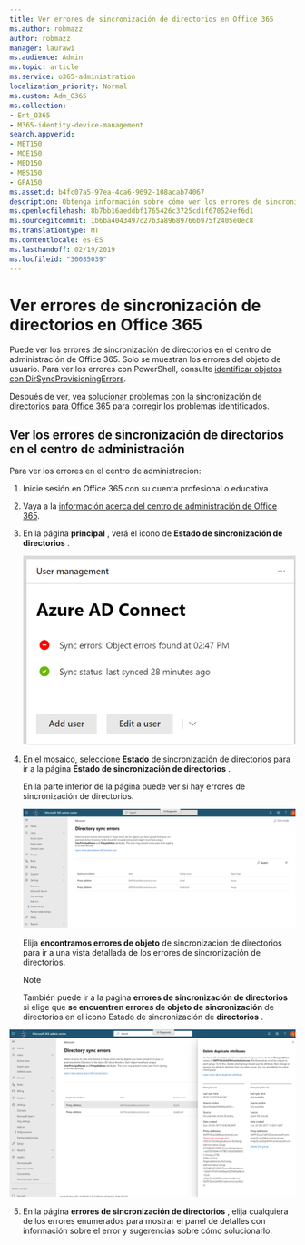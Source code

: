 ```yaml
---
title: Ver errores de sincronización de directorios en Office 365
ms.author: robmazz
author: robmazz
manager: laurawi
ms.audience: Admin
ms.topic: article
ms.service: o365-administration
localization_priority: Normal
ms.custom: Adm_O365
ms.collection:
- Ent_O365
- M365-identity-device-management
search.appverid:
- MET150
- MOE150
- MED150
- MBS150
- GPA150
ms.assetid: b4fc07a5-97ea-4ca6-9692-108acab74067
description: Obtenga información sobre cómo ver los errores de sincronización de directorios en el centro de administración de Office 365.
ms.openlocfilehash: 8b7bb16aeddbf1765426c3725cd1f670524ef6d1
ms.sourcegitcommit: 1b6ba4043497c27b3a89689766b975f2405e0ec8
ms.translationtype: MT
ms.contentlocale: es-ES
ms.lasthandoff: 02/19/2019
ms.locfileid: "30085039"
---
```

# <a name="view-directory-synchronization-errors-in-office-365"></a>Ver errores de sincronización de directorios en Office 365

Puede ver los errores de sincronización de directorios en el centro de administración de Office 365. Solo se muestran los errores del objeto de usuario. Para ver los errores con PowerShell, consulte [identificar objetos con DirSyncProvisioningErrors](https://docs.microsoft.com/azure/active-directory/hybrid/how-to-connect-syncservice-duplicate-attribute-resiliency).

Después de ver, vea [solucionar problemas con la sincronización de directorios para Office 365](fix-problems-with-directory-synchronization.md) para corregir los problemas identificados.
  
## <a name="view-directory-synchronization-errors-in-the-admin-center"></a>Ver los errores de sincronización de directorios en el centro de administración

Para ver los errores en el centro de administración:
  
1. Inicie sesión en Office 365 con su cuenta profesional o educativa. 
    
2. Vaya a la [información acerca del centro de administración de Office 365](https://support.office.com/article/758befc4-0888-4009-9f14-0d147402fd23).
    
3. En la página **principal** , verá el icono de **Estado de sincronización de directorios** . 
    
    ![Icono de estado de sincronización de directorios de la versión preliminar del centro de administración](media/060006e9-de61-49d5-8979-e77cda198e71.png)
  
4. En el mosaico, seleccione **Estado** de sincronización de directorios para ir a la página **Estado de sincronización de directorios** . 
    
    En la parte inferior de la página puede ver si hay errores de sincronización de directorios.
    
    ![En la página estado de sincronización de directorios puede ver si hay errores de objetos dirSync](media/882094a3-80d3-4aae-b90b-78b27047974c.png)
  
    Elija **encontramos errores de objeto** de sincronización de directorios para ir a una vista detallada de los errores de sincronización de directorios. 
    
    > [!NOTE]
    > También puede ir a la página **errores de sincronización de directorios** si elige que **se encuentren errores de objeto de sincronización** de directorios en el icono Estado de sincronización de **directorios** . 
  
![Página de errores de sincronización de directorios](media/a6e302d4-6be7-4e3a-b4b5-81c5a2c02952.png)
  
5. En la página **errores de sincronización de directorios** , elija cualquiera de los errores enumerados para mostrar el panel de detalles con información sobre el error y sugerencias sobre cómo solucionarlo. 
